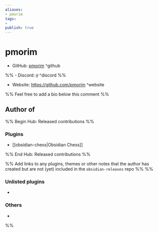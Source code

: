 ```yaml
---
aliases:
- pmorim
tags: 
- 
publish: true
---
```


# pmorim

- GitHub: [pmorim](https://github.com/pmorim/) ^github

%% - Discord: `@` ^discord %%

- Website: <https://github.com/pmorim> ^website

<!-- - [[Publish sites|Publish site]]: ^publish -->

%% Feel free to add a bio below this comment %%


## Author of

%% Begin Hub: Released contributions %%
### Plugins
- [[obsidian-chess|Obsidian Chess]]

%% End Hub: Released contributions %%

%% Add links to any plugins, themes or other notes that the author has created but are not (yet) included in the `obsidian-releases` repo %%
%%
### Unlisted plugins

- 

### Others

- 
%%

<!--
## Sponsor this author

- [[GitHub sponsors]]: [Sponsor @pmorim on GitHub Sponsors](https://github.com/sponsors/pmorim) ^github-sponsor
- [[Buy me a coffee]]: ^buy-me-a-coffee
- [[PayPal]]: ^paypal
- [[Patreon]]: ^patreon

-->

<!--
## Follow this author

- [[YouTube Channels|On YouTube]]: ^youtube
- Twitter: ^twitter
- ...
-->